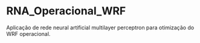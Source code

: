 # RNA_Operacional_WRF
Aplicação de rede neural artificial multilayer perceptron para otimização do WRF operacional.
